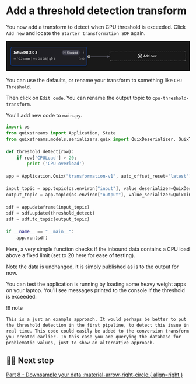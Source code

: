 # Add a threshold detection transform

You now add a transform to detect when CPU threshold is exceeded. Click `Add new` and locate the `Starter transformation SDF` again. 

![Add transform](./images/add-transform-to-source.png)

You can use the defaults, or rename your transform to something like `CPU Threshold`. 

Then click on `Edit code`. You can rename the output topic to `cpu-threshold-transform`.

You'll add new code to `main.py`.

``` python
import os
from quixstreams import Application, State
from quixstreams.models.serializers.quix import QuixDeserializer, QuixTimeseriesSerializer

def threshold_detect(row):
    if row['CPULoad'] > 20:
        print ('CPU overload')

app = Application.Quix("transformation-v1", auto_offset_reset="latest")

input_topic = app.topic(os.environ["input"], value_deserializer=QuixDeserializer())
output_topic = app.topic(os.environ["output"], value_serializer=QuixTimeseriesSerializer())

sdf = app.dataframe(input_topic)
sdf = sdf.update(threshold_detect)
sdf = sdf.to_topic(output_topic)

if __name__ == "__main__":
    app.run(sdf)
```

Here, a very simple function checks if the inbound data contains a CPU load above a fixed limit (set to 20 here for ease of testing).

Note the data is unchanged, it is simply published as is to the output for now.

You can test the application is running by loading some heavy weight apps on your laptop. You'll see messages printed to the console if the threshold is exceeded:

!!! note

    This is a just an example approach. It would perhaps be better to put the threshold detection in the first pipeline, to detect this issue in real time. This code could easily be added to the conversion transform you created earlier. In this case you are querying the database for problematic values, just to show an alternative approach.

## 🏃‍♀️ Next step

[Part 8 - Downsample your data :material-arrow-right-circle:{ align=right }](./downsampling.md)
